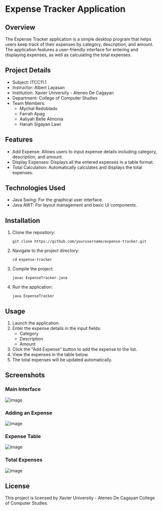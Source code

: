 Expense Tracker Application
===========================

Overview
--------

The Expense Tracker application is a simple desktop program that helps users keep track of their expenses by category, description, and amount. The application features a user-friendly interface for entering and displaying expenses, as well as calculating the total expenses.

Project Details
---------------

-   Subject: ITCC11.1
-   Instructor: Albert Layasan
-   Institution: Xavier University - Ateneo De Cagayan
-   Department: College of Computer Studies
-   Team Members:
    -   Mychal Redoblado
    -   Farrah Apag
    -   Aaliyah Belle Almonia
    -   Hanah Sigayan Lawi

Features
--------

-   Add Expense: Allows users to input expense details including category, description, and amount.
-   Display Expenses: Displays all the entered expenses in a table format.
-   Total Calculation: Automatically calculates and displays the total expenses.

Technologies Used
-----------------

-   Java Swing: For the graphical user interface.
-   Java AWT: For layout management and basic UI components.

Installation
------------

1.  Clone the repository:

    `git clone https://github.com/yourusername/expense-tracker.git`

2.  Navigate to the project directory:

    `cd expense-tracker`

3.  Compile the project:

    `javac ExpenseTracker.java`

4.  Run the application:

    `java ExpenseTracker`

Usage
-----

1.  Launch the application.
2.  Enter the expense details in the input fields:
    -   Category
    -   Description
    -   Amount
3.  Click the "Add Expense" button to add the expense to the list.
4.  View the expenses in the table below.
5.  The total expenses will be updated automatically.

Screenshots
-----------

### Main Interface
![image](https://github.com/Ka1ma/Expense-Tracker/assets/89065349/9ec91098-1c48-4cd0-a15c-4c7bf2b622cd)

### Adding an Expense
![image](https://github.com/Ka1ma/Expense-Tracker/assets/89065349/1fb230c4-3d79-41aa-888f-8aabb5ea93e4)

### Expense Table
![image](https://github.com/Ka1ma/Expense-Tracker/assets/89065349/059d5ddf-4b6c-49ce-968c-e65752a39059)

### Total Expenses
![image](https://github.com/Ka1ma/Expense-Tracker/assets/89065349/f59e8891-1fb2-4e7f-b175-c17be31373b1)

License
-------

This project is licensed by Xavier University - Ateneo De Cagayan College of Computer Studies.
